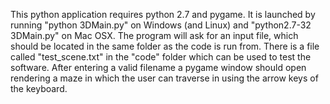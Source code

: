 This python application requires python 2.7 and pygame. It is launched by running "python 3DMain.py" on Windows (and Linux) and "python2.7-32 3DMain.py" on
Mac OSX. 
The program will ask for an input file, which should be located in the same folder as the code is run from. There is a file called "test_scene.txt" in
the "code" folder which can be used to test the software.
After entering a valid filename a pygame window should open rendering a maze in which the user can traverse in using the arrow keys of the keyboard.